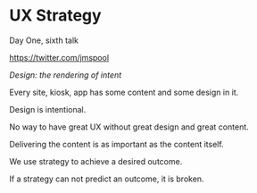 # UX Strategy

Day One, sixth talk

https://twitter.com/jmspool

*Design: the rendering of intent*

Every site, kiosk, app has some content and some design in it.

Design is intentional.

No way to have great UX without great design and great content.

Delivering the content is as important as the content itself.

We use strategy to achieve a desired outcome.

If a strategy can not predict an outcome, it is broken.

